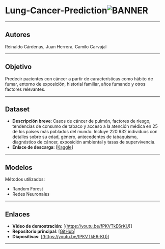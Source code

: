 # Lung-Cancer-Prediction![BANNER](https://github.com/user-attachments/assets/d7484033-4255-4f05-b276-1cc0b96d965d)
---

## Autores
Reinaldo Cárdenas, Juan Herrera, Camilo Carvajal

---

## Objetivo
Predecir pacientes con cáncer a partir de características como hábito de fumar, entorno de exposición, historial familiar, años fumando y otros factores relevantes.

---

## Dataset
- **Descripción breve**: Casos de cáncer de pulmón, factores de riesgo, tendencias de consumo de tabaco y acceso a la atención médica en 25 de los países más poblados del mundo. Incluye 220 632 individuos con detalles sobre su edad, género, antecedentes de tabaquismo, diagnóstico de cáncer, exposición ambiental y tasas de supervivencia.
- **Enlace de descarga**: [[Kaggle](https://www.kaggle.com/datasets/ankushpanday1/lung-cancer-risk-and-trends-across-25-countries/data)]

---

## Modelos
Métodos utilizados:
- Random Forest
- Redes Neuronales

---

## Enlaces
- **Video de demostración**: [(https://youtu.be/fPKVTkE6rKU)]
- **Repositorio principal**: [[GitHub](https://github.com/reinaldocardenas23/Lung-Cancer-Prediction)]
- **Diapositivas**: [[(https://youtu.be/fPKVTkE6rKU)](https://docs.google.com/presentation/d/1PPuvrN1CYYLV4Ezo6EyHAHuu4PU5FGlW/edit?usp=sharing&ouid=113333750351381140308&rtpof=true&sd=true)]

---
